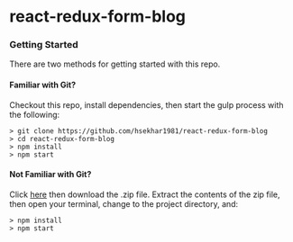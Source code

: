 # react-redux-form-blog


### Getting Started

There are two methods for getting started with this repo.

#### Familiar with Git?
Checkout this repo, install dependencies, then start the gulp process with the following:

```
> git clone https://github.com/hsekhar1981/react-redux-form-blog
> cd react-redux-form-blog
> npm install
> npm start
```

#### Not Familiar with Git?
Click [here](https://github.com/hsekhar1981/react-redux-form-blog) then download the .zip file.  Extract the contents of the zip file, then open your terminal, change to the project directory, and:

```
> npm install
> npm start
```
